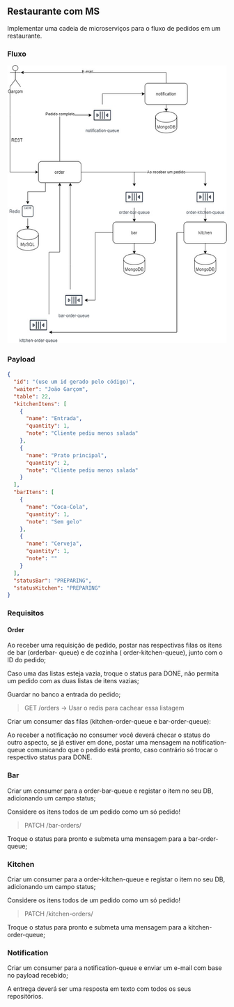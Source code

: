 Restaurante com MS
---
Implementar uma cadeia de microserviços para o fluxo de pedidos em um restaurante.

### Fluxo

![img.png](img.png)

### Payload

```json
{
  "id": "(use um id gerado pelo código)",
  "waiter": "João Garçom",
  "table": 22,
  "kitchenItens": [
    {
      "name": "Entrada",
      "quantity": 1,
      "note": "Cliente pediu menos salada"
    },
    {
      "name": "Prato principal",
      "quantity": 2,
      "note": "Cliente pediu menos salada"
    }
  ],
  "barItens": [
    {
      "name": "Coca-Cola",
      "quantity": 1,
      "note": "Sem gelo"
    },
    {
      "name": "Cerveja",
      "quantity": 1,
      "note": ""
    }
  ],
  "statusBar": "PREPARING",
  "statusKitchen": "PREPARING"
}

```

### Requisitos

#### Order

Ao receber uma requisição de pedido, postar nas respectivas filas os itens de bar (orderbar- queue) e de cozinha (
order-kitchen-queue), junto com o ID do pedido;

Caso uma das listas esteja vazia, troque o status para DONE, não permita um pedido com as duas listas de itens vazias;

Guardar no banco a entrada do pedido;

> GET /orders -> Usar o redis para cachear essa listagem


Criar um consumer das filas (kitchen-order-queue e bar-order-queue):

Ao receber a notificação no consumer você deverá checar o status do outro aspecto, se já estiver em done, postar uma
mensagem na notification-queue comunicando que o pedido está pronto, caso contrário só trocar o respectivo status para
DONE.

### Bar

Criar um consumer para a order-bar-queue e registar o item no seu DB, adicionando um campo status;

Considere os itens todos de um pedido como um só pedido!
> PATCH /bar-orders/<id>

Troque o status para pronto e submeta uma mensagem para a bar-order-queue;

### Kitchen

Criar um consumer para a order-kitchen-queue e registar o item no seu DB, adicionando um campo status;

Considere os itens todos de um pedido como um só pedido!
> PATCH /kitchen-orders/<id>

Troque o status para pronto e submeta uma mensagem para a kitchen-order-queue;

### Notification

Criar um consumer para a notification-queue e enviar um e-mail com base no payload recebido;

A entrega deverá ser uma resposta em texto com todos os seus repositórios.